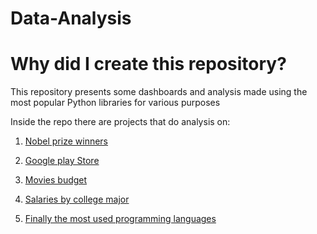 # Data-Analysis

# Why did I create this repository?

This repository presents some dashboards and analysis made using the most popular Python libraries for various purposes

Inside the repo there are projects that do analysis on:

1. [Nobel prize winners](https://github.com/giannisyp/Data-Analysis/tree/main/Data_Analysis_Nobel_Prize) 

2. [Google play Store](https://github.com/giannisyp/Data-Analysis/tree/main/Data_analysis_Google_Play_Store)

3. [Movies budget](https://github.com/giannisyp/Data-Analysis/tree/main/Data_analysis_Movies_budget-gross_estimate)

4. [Salaries by college major](https://github.com/giannisyp/Data-Analysis/tree/main/Data_exploration)

5. [Finally the most used programming languages](https://github.com/giannisyp/Data-Analysis/tree/main/Data_visualisation) 
